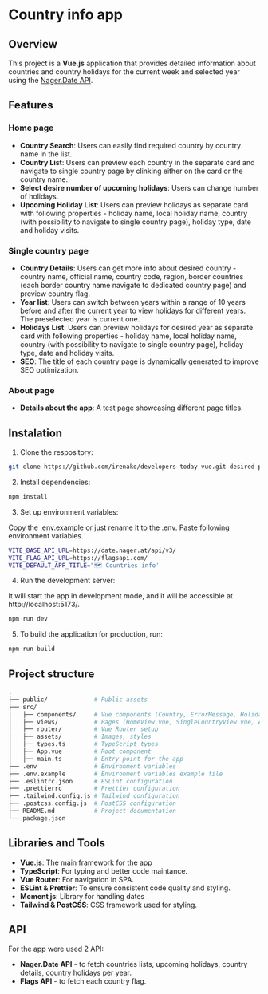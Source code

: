 # Country info app

## Overview 
This project is a **Vue.js** application that provides detailed information about countries and country holidays for the current week and selected year using the [Nager.Date API](https://date.nager.at/swagger/index.html).

## Features 

### Home page 

- **Country Search**: Users can easily find required country by country name in the list.
- **Country List**: Users can preview each country in the separate card and navigate to single country page by clinking either on the card or the country name.
- **Select desire number of upcoming holidays**: Users can change number of holidays.
- **Upcoming Holiday List**: Users can preview holidays as separate card with following properties - holiday name, local holiday name, country (with possibility to navigate to single country page), holiday type, date and holiday visits.


### Single country page

- **Country Details**: Users can get more info about desired country - country name, official name, country code, region, border countries (each border country name navigate to dedicated country page) and preview country flag. 
- **Year list**: Users can switch between years within a range of 10 years before and after the current year to view holidays for different years. The preselected year is current one.
- **Holidays List**: Users can preview holidays for desired year as separate card with following properties - holiday name, local holiday name, country (with possibility to navigate to single country page), holiday type, date and holiday visits.
- **SEO**: The title of each country page is dynamically generated to improve SEO optimization.

### About page
- **Details about the app**: A test page showcasing different page titles.

## Instalation

1. Clone the respository:

```bash
git clone https://github.com/irenako/developers-today-vue.git desired-path
```

2. Install dependencies:

```bash 
npm install 
```

3. Set up environment variables:

Copy the .env.example or just rename it to the .env. Paste following environment variables.

```bash 
VITE_BASE_API_URL=https://date.nager.at/api/v3/
VITE_FLAG_API_URL=https://flagsapi.com/
VITE_DEFAULT_APP_TITLE="🗺️ Countries info'
```

4. Run the development server:

It will start the app in development mode, and it will be accessible at http://localhost:5173/.

```bash 
npm run dev
```

5. To build the application for production, run: 

```bash 
npm run build
```

## Project structure
```bash 
.
├── public/             # Public assets
├── src/
│   ├── components/     # Vue components (Country, ErrorMessage, HolidayFeature and UpcomingHoliday widgets)
│   ├── views/          # Pages (HomeView.vue, SingleCountryView.vue, AboutView.vue)
│   ├── router/         # Vue Router setup
│   ├── assets/         # Images, styles
│   ├── types.ts        # TypeScript types
│   ├── App.vue         # Root component
│   ├── main.ts         # Entry point for the app
├── .env                # Environment variables
├── .env.example        # Environment variables example file
├── .eslintrc.json      # ESLint configuration
├── .prettierrc         # Prettier configuration
├── .tailwind.config.js # Tailwind configuration
├── .postcss.config.js  # PostCSS configuration
├── README.md           # Project documentation
└── package.json  
```

## Libraries and Tools

- **Vue.js**: The main framework for the app
- **TypeScript**: For typing and better code maintance.
- **Vue Router**: For navigation in SPA.
- **ESLint & Prettier**: To ensure consistent code quality and styling.
- **Moment js**: Library for handling dates
- **Tailwind & PostCSS**: CSS framework used for styling.

## API

For the app were used 2 API:
- **Nager.Date API** - to fetch countries lists, upcoming holidays, country details, country holidays per year.
- **Flags API** - to fetch each country flag.